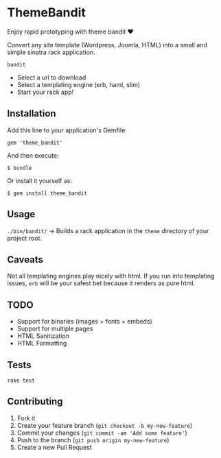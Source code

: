 # ThemeBandit

Enjoy rapid prototyping with theme bandit :heart:

Convert any site template (Wordpress, Joomla, HTML) into a small and
simple sinatra rack application.

`bandit`
- Select a url to download
- Select a templating engine (erb, haml, slim)
- Start your rack app!

## Installation

Add this line to your application's Gemfile:

    gem 'theme_bandit'

And then execute:

    $ bundle

Or install it yourself as:

    $ gem install theme_bandit

## Usage
`./bin/bandit/` -> Builds a rack application in the `theme` directory of
your project root.

## Caveats
Not all templating engines play nicely with html. If you run into
templating issues, `erb` will be your safest bet because it renders as
pure html.

## TODO
- Support for binaries (images + fonts + embeds)
- Support for multiple pages
- HTML Sanitization
- HTML Formatting

## Tests

```
rake test
```
## Contributing

1. Fork it
2. Create your feature branch (`git checkout -b my-new-feature`)
3. Commit your changes (`git commit -am 'Add some feature'`)
4. Push to the branch (`git push origin my-new-feature`)
5. Create a new Pull Request
